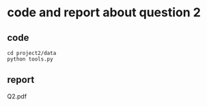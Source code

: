 # code and report about question 2

## code

```
cd project2/data
python tools.py
```

## report
Q2.pdf

